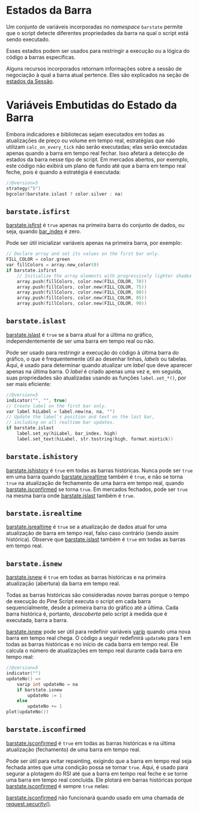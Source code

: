 
# Estados da Barra

Um conjunto de variáveis incorporadas no _namespace_ `barstate` permite que o script detecte diferentes propriedades da barra na qual o script está sendo executado.

Esses estados podem ser usados para restringir a execução ou a lógica do código a barras específicas.

Alguns recursos incorporados retornam informações sobre a sessão de negociação à qual a barra atual pertence. Eles são explicados na seção de [estados da Sessão](./05_17_sessoes.md#estados-da-sessão).


# Variáveis Embutidas do Estado da Barra

Embora indicadores e bibliotecas sejam executados em todas as atualizações de preço ou volume em tempo real, estratégias que não utilizam `calc_on_every_tick` não serão executadas; elas serão executadas apenas quando a barra em tempo real fechar. Isso afetará a detecção de estados da barra nesse tipo de script. Em mercados abertos, por exemplo, este código não exibirá um plano de fundo até que a barra em tempo real feche, pois é quando a estratégia é executada:

```c
//@version=5
strategy("S")
bgcolor(barstate.islast ? color.silver : na)
```

## `barstate.isfirst`

[barstate.isfirst](https://br.tradingview.com/pine-script-reference/v5/#var_barstate{dot}isfirst) é `true` apenas na primeira barra do conjunto de dados, ou seja, quando [bar_index](https://br.tradingview.com/pine-script-reference/v5/#var_bar_index) é zero.

Pode ser útil inicializar variáveis apenas na primeira barra, por exemplo:

```c
// Declare array and set its values on the first bar only.
FILL_COLOR = color.green
var fillColors = array.new_color(0)
if barstate.isfirst
    // Initialize the array elements with progressively lighter shades of the fill color.
    array.push(fillColors, color.new(FILL_COLOR, 70))
    array.push(fillColors, color.new(FILL_COLOR, 75))
    array.push(fillColors, color.new(FILL_COLOR, 80))
    array.push(fillColors, color.new(FILL_COLOR, 85))
    array.push(fillColors, color.new(FILL_COLOR, 90))
```

## `barstate.islast`

[barstate.islast](https://br.tradingview.com/pine-script-reference/v5/#var_barstate{dot}islast) é `true` se a barra atual for a última no gráfico, independentemente de ser uma barra em tempo real ou não.

Pode ser usado para restringir a execução do código à última barra do gráfico, o que é frequentemente útil ao desenhar linhas, _labels_ ou tabelas. Aqui, é usado para determinar quando atualizar um _label_ que deve aparecer apenas na última barra. O _label_ é criado apenas uma vez e, em seguida, suas propriedades são atualizadas usando as funções `label.set_*()`, por ser mais eficiente:

```c
//@version=5
indicator("", "", true)
// Create label on the first bar only.
var label hiLabel = label.new(na, na, "")
// Update the label's position and text on the last bar,
// including on all realtime bar updates.
if barstate.islast
    label.set_xy(hiLabel, bar_index, high)
    label.set_text(hiLabel, str.tostring(high, format.mintick))
```

## `barstate.ishistory`

[barstate.ishistory](https://br.tradingview.com/pine-script-reference/v5/#var_barstate{dot}ishistory) é `true` em todas as barras históricas. Nunca pode ser `true` em uma barra quando [barstate.isrealtime](https://br.tradingview.com/pine-script-reference/v5/#var_barstate{dot}isrealtime) também é `true`, e não se torna `true` na atualização de fechamento de uma barra em tempo real, quando [barstate.isconfirmed](https://br.tradingview.com/pine-script-reference/v5/#var_barstate{dot}isconfirmed) se torna `true`. Em mercados fechados, pode ser `true` na mesma barra onde [barstate.islast](https://br.tradingview.com/pine-script-reference/v5/#var_barstate{dot}islast) também é `true`.

## `barstate.isrealtime`

[barstate.isrealtime](https://br.tradingview.com/pine-script-reference/v5/#var_barstate{dot}isrealtime) é `true` se a atualização de dados atual for uma atualização de barra em tempo real, falso caso contrário (sendo assim histórica). Observe que [barstate.islast](https://br.tradingview.com/pine-script-reference/v5/#var_barstate{dot}islast) também é `true` em todas as barras em tempo real.

## `barstate.isnew`

[barstate.isnew](https://br.tradingview.com/pine-script-reference/v5/#var_barstate{dot}isnew) é `true` em todas as barras históricas e na primeira atualização (abertura) da barra em tempo real.

Todas as barras históricas são consideradas _novas_ barras porque o tempo de execução do Pine Script executa o script em cada barra sequencialmente, desde a primeira barra do gráfico até a última. Cada barra histórica é, portanto, _descoberta_ pelo script à medida que é executada, barra a barra.

[barstate.isnew](https://br.tradingview.com/pine-script-reference/v5/#var_barstate{dot}isnew) pode ser útil para redefinir variáveis [varip](https://br.tradingview.com/pine-script-reference/v5/#kw_varip) quando uma nova barra em tempo real chega. O código a seguir redefinirá `updateNo` para 1 em todas as barras históricas e no início de cada barra em tempo real. Ele calcula o número de atualizações em tempo real durante cada barra em tempo real:

```c
//@version=5
indicator("")
updateNo() =>
    varip int updateNo = na
    if barstate.isnew
        updateNo := 1
    else
        updateNo += 1
plot(updateNo())
```

## `barstate.isconfirmed`

[barstate.isconfirmed](https://br.tradingview.com/pine-script-reference/v5/#var_barstate{dot}isconfirmed) é `true` em todas as barras históricas e na última atualização (fechamento) de uma barra em tempo real.

Pode ser útil para evitar repainting, exigindo que a barra em tempo real seja fechada antes que uma condição possa se tornar `true`. Aqui, é usado para segurar a plotagem do RSI até que a barra em tempo real feche e se torne uma barra em tempo real concluída. Ele plotará em barras históricas porque [barstate.isconfirmed](https://br.tradingview.com/pine-script-reference/v5/#var_barstate{dot}isconfirmed) é sempre `true` nelas:

[barstate.isconfirmed](https://br.tradingview.com/pine-script-reference/v5/#var_barstate{dot}isconfirmed) não funcionará quando usado em uma chamada de [request.security()](https://br.tradingview.com/pine-script-reference/v5/#fun_request{dot}security).
